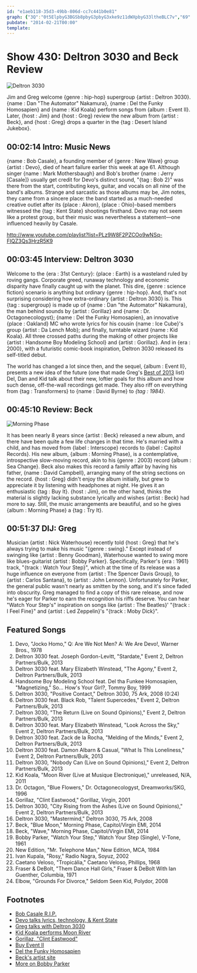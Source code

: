 ```yaml
---
id: "e1aeb118-35d3-49bb-806d-cc7c441b0e81"
graph: {"3Q":"0t5ElpbyG3BGSb8pbyG3pbyG3xke9z11dWXpbyG33ltheBLC7v","69":"BK2ZZcseeEBK2ZZBMNvp69qCEBK2ZZBK2ZZrMZBS2wwNtBK2ZZ1X4eBBK2ZZ2wwNtDzrrJ2wwNtBHvxbDzrrJUCdobDzrrJrMZBS69qCEDzrrJ469XC69qCE69qCEBHvxbn4Ze7ukuiMBHvxbUCdob","23A":"XYBPeZEWVQZEWVQwbHTUZEWVQdhnxe97qipZEWVQ97qipBHm1GX6cfddhnxe","2E1":"2DfOBUOTGG"}
pubdate: "2014-02-21T00:00"
template: 
---
```






# Show 430: Deltron 3030 and Beck Review

![Deltron 3030](https://static.soundopinions.org/images/2014/deltron_web.jpg)

Jim and Greg welcome {genre : hip-hop} supergroup {artist : Deltron 3030}. {name : Dan "The Automator" Nakamura}, {name : Del the Funky Homosapien} and {name : Kid Koala} perform songs from {album : Event II}.  Later, {host : Jim} and {host : Greg} review the new album from {artist : Beck}, and {host : Greg} drops a quarter in the {tag : Desert Island Jukebox}.



## 00:02:14 Intro: Music News

{name : Bob Casale}, a founding member of {genre : New Wave} group {artist : Devo}, died of heart failure earlier this week at age 61. Although singer {name : Mark Mothersbaugh} and Bob's brother {name : Jerry [Casale]} usually get credit for Devo's distinct sound, "{tag : Bob 2}" was there from the start, contributing keys, guitar, and vocals on all nine of the band's albums. Strange and sarcastic as those albums may be, Jim notes, they came from a sincere place: the band started as a much-needed creative outlet after its {place : Akron}, {place : Ohio}-based members witnessed the {tag : Kent State} shootings firsthand. Devo may not seem like a protest group, but their music was nevertheless a statement—one influenced heavily by Casale.

http://www.youtube.com/playlist?list=PLz9W8F2PZCOo9wNSq-FIQZ3Qs3HrzR5K9



## 00:03:45 Interview: Deltron 3030

Welcome to the {era : 31st Century}: {place : Earth} is a wasteland ruled by roving gangs. Corporate greed, runaway technology and economic disparity have finally caught up with the planet. This dire, {genre : science fiction} scenario is anything but ordinary {genre : hip-hop}. And, that's not surprising considering how extra-ordinary {artist : Deltron 3030} is. This {tag : supergroup} is made up of {name : Dan "the Automator" Nakamura}, the man behind sounds by {artist : Gorillaz} and {name : Dr. Octagonecologyst}; {name : Del the Funky Homosapien}, an innovative {place : Oakland} MC who wrote lyrics for his cousin {name : Ice Cube}'s group {artist : Da Lench Mob}; and finally, turntable wizard {name : Kid Koala}. All three crossed paths during the making of other projects like {artist : Handsome Boy Modeling School} and {artist : Gorillaz}. And in {era : 2000}, with a futuristic comic-book inspiration, Deltron 3030 released its self-titled debut.

The world has changed a lot since then, and the sequel, {album : Event II}, presents a new idea of the future (one that made Greg's [Best of 2013](http://www.soundopinions.org/show/419) list) Del, Dan and Kid talk about their new, loftier goals for this album and how such dense, off-the-wall recordings get made. They also riff on everything from {tag : Transformers} to {name : David Byrne} to *{tag : 1984}*.



## 00:45:10 Review: Beck

![Morning Phase](https://static.soundopinions.org/assets/430/23A0.jpg)

It has been nearly 8 years since {artist : Beck} released a new album, and there have been quite a few life changes in that time. He's married with a child, and has moved from {label : Interscope} records to {label : Capitol Records}. His new album, {album : Morning Phase}, is a contemplative, introspective slow-moving record, akin to his {genre : 2003} record {album : Sea Change}. Beck also makes this record a family affair by having his father, {name : David Campbell}, arranging many of the string sections on the record. {host : Greg} didn't enjoy the album initially, but grew to appreciate it by listening with headphones at night.   He gives it an enthusiastic {tag : Buy It}. {host : Jim}, on the other hand, thinks the material is slightly lacking substance lyrically and wishes {artist : Beck} had more to say. Still, the music arrangements are beautiful, and so he gives {album : Morning Phase} a {tag : Try It}.



## 00:51:37 DIJ: Greg

Musician {artist : Nick Waterhouse} recently told {host : Greg} that he's always trying to make his music "{genre : swing}." Except instead of swinging like {artist : Benny Goodman}, Waterhouse wanted to swing more like blues-guitarist {artist : Bobby Parker}. Specifically, Parker's {era : 1961} track, "{track : Watch Your Step}", which at the time of its release was a huge influence on everyone from {artist : The Spencer Davis Group}, to {artist : Carlos Santana}, to {artist : John Lennon}. Unfortunately for Parker, the general public wasn't nearly as smitten by the song, and it's since faded into obscurity. Greg managed to find a copy of this rare release, and now he's eager for Parker to earn the recognition his riffs deserve. You can hear "Watch Your Step's" inspiration on songs like {artist : The Beatles}' "{track : I Feel Fine}" and {artist : Led Zeppelin}'s "{track : Moby Dick}".



## Featured Songs

1. Devo, "Jocko Homo," Q: Are We Not Men? A: We Are Devo!, Warner Bros., 1978
2. Deltron 3030 feat. Joseph Gordon-Levitt, "Stardate," Event 2, Deltron Partners/Bulk, 2013
3. Deltron 3030 feat. Mary Elizabeth Winstead, "The Agony," Event 2, Deltron Partners/Bulk, 2013
4. Handsome Boy Modeling School feat. Del tha Funkee Homosapien, "Magnetizing," So... How's Your Girl?, Tommy Boy, 1999
5. Deltron 3030, "Positive Contact," Deltron 3030, 75 Ark, 2008 (0:24)
6. Deltron 3030 feat. Black Rob, "Talent Supercedes," Event 2, Deltron Partners/Bulk, 2013
7. Deltron 3030, "The Return (Live on Sound Opinions)," Event 2, Deltron Partners/Bulk, 2013
8. Deltron 3030 feat. Mary Elizabeth Winstead, "Look Across the Sky," Event 2, Deltron Partners/Bulk, 2013
9. Deltron 3030 feat. Zack de la Rocha, "Melding of the Minds," Event 2, Deltron Partners/Bulk, 2013
10. Deltron 3030 feat. Damon Albarn & Casual, "What Is This Loneliness," Event 2, Deltron Partners/Bulk, 2013
11. Deltron 3030, "Nobody Can (Live on Sound Opinions)," Event 2, Deltron Partners/Bulk, 2013
12. Kid Koala, "Moon River (Live at Musique Electronique)," unreleased, N/A, 2011
13. Dr. Octagon, "Blue Flowers," Dr. Octagonecologyst, Dreamworks/SKG, 1996
14. Gorillaz, "Clint Eastwood," Gorillaz, Virgin, 2001
15. Deltron 3030, "City Rising from the Ashes (Live on Sound Opinions)," Event 2, Deltron Partners/Bulk, 2013
16. Deltron 3030, "Mastermind," Deltron 3030, 75 Ark, 2008
17. Beck, "Blue Moon," Morning Phase, Capitol/Virgin EMI, 2014
18. Beck, "Wave," Morning Phase, Capitol/Virgin EMI, 2014
19. Bobby Parker, "Watch Your Step," Watch Your Step (Single), V-Tone, 1961
20. New Edition, "Mr. Telephone Man," New Edition, MCA, 1984
21. Ivan Kupala, "Rosy," Radio Nagra, Soyuz, 2002
22. Caetano Veloso, "Tropicália," Caetano Veloso, Phillips, 1968
23. Fraser & DeBolt, "Them Dance Hall Girls," Fraser & DeBolt With Ian Guenther, Columbia, 1971
24. Elbow, "Grounds For Divorce," Seldom Seen Kid, Polydor, 2008



## Footnotes

- [Bob Casale R.I.P.](http://articles.chicagotribune.com/2014-02-18/entertainment/chi-bob-casale-dead-20140218_1_devo-gerald-casale-bob-mothersbaugh)
- [Devo talks lyrics, technology, & Kent State](http://www.undertheradar.co.nz/interview/547/Devo.utr)
- [Greg talks with Deltron 3030](http://articles.chicagotribune.com/2013-10-17/entertainment/chi-deltron3030-dan-automator-event-20131017_1_sequel-gorillaz-automator-nakamura)
- [Kid Koala performs Moon River](http://www.youtube.com/watch?v=fjFi4MHO_go)
- [Gorillaz, "Clint Eastwood"](http://www.youtube.com/watch?v=LoQYw49saqc)
- [Buy Event II](http://www.amazon.com/Event-II-Deltron-3030/dp/B00DSAUGS0)
- [Del the Funky Homosapien](http://www.delthefunkyhomosapien.com/)
- [Beck's artist site](http://www.beck.com/)
- [More on Bobby Parker](http://www.washingtonpost.com/entertainment/music/bobby-parker-influential-blues-singer-guitarist-and-showman/2013/11/04/0a898618-435f-11e3-a624-41d661b0bb78_story.html)